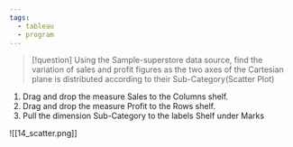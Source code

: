 ```yaml
---
tags:
  - tableau
  - program
---
```

>[!question] Using the Sample-superstore data source, find the variation of sales and profit figures as the two axes of the Cartesian plane is distributed according to their Sub-Category(Scatter Plot)

1. Drag and drop the measure Sales to the Columns shelf. 
2. Drag and drop the measure Profit to the Rows shelf. 
3. Pull the dimension Sub-Category to the labels Shelf under Marks

![[14_scatter.png]]